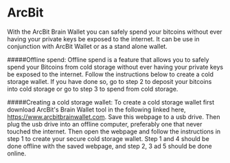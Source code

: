 ArcBit
===========
With the ArcBit Brain Wallet you can safely spend your bitcoins without ever having your private keys be exposed to the internet. It can be use in conjunction with ArcBit Wallet or as a stand alone wallet.

#####Offline spend:
Offline spend is a feature that allows you to safely spend your Bitcoins from cold storage without ever having your private keys be exposed to the internet. Follow the instructions below to create a cold storage wallet. If you have done so, go to step 2 to deposit your bitcoins into cold storage or go to step 3 to spend from cold storage.

#####Creating a cold storage wallet:
To create a cold storage wallet first download ArcBit's Brain Wallet tool in the following linked here, https://www.arcbitbrainwallet.com. Save this webpage to a usb drive. Then plug the usb drive into an offline computer, preferably one that never touched the internet. Then open the webpage and follow the instructions in step 1 to create your secure cold storage wallet. Step 1 and 4 should be done offline with the saved webpage, and step 2, 3 ad 5 should be done online.
